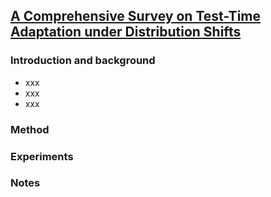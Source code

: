 ## [A Comprehensive Survey on Test-Time Adaptation under Distribution Shifts](https://arxiv.org/pdf/2303.15361.pdf)

### Introduction and background
- xxx
- xxx
- xxx

### Method

### Experiments

### Notes
